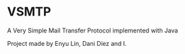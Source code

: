 # VSMTP
A Very Simple Mail Transfer Protocol implemented with Java

Project made by Enyu Lin, Dani Díez and I.
